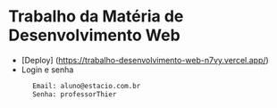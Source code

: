 # Trabalho da Matéria de Desenvolvimento Web

- [Deploy] (https://trabalho-desenvolvimento-web-n7vy.vercel.app/)
- Login e senha
```bash
      Email: aluno@estacio.com.br
      Senha: professorThier      
```
  

